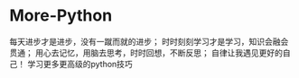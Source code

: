 # More-Python
每天进步才是进步，没有一蹴而就的进步；
时时刻刻学习才是学习，知识会融会贯通；
用心去记忆，用脑去思考，时时回想，不断反思；
自律让我遇见更好的自己！
学习更多更高级的python技巧
